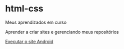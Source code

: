 # html-css
Meus aprendizados em curso

Aprender a criar sites e gerenciando meus repositórios

<a href="https://lalaricas.github.io/html-css/module%202/challenges/010b/android.html">Executar o site Android</a>